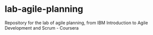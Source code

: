 # lab-agile-planning
Repository for the lab of agile planning, from IBM Introduction to Agile Development and Scrum - Coursera
